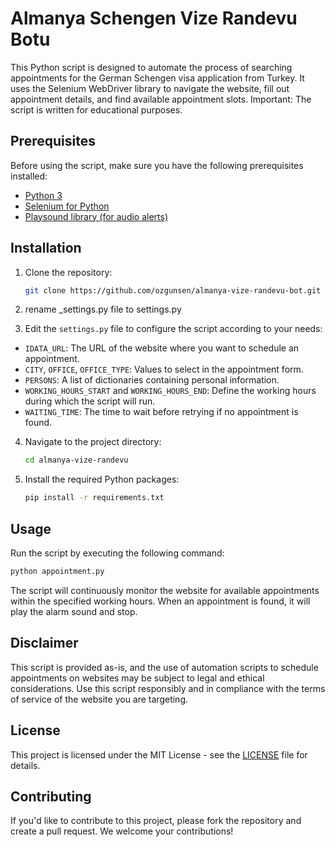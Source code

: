 # Almanya Schengen Vize Randevu Botu

This Python script is designed to automate the process of searching appointments for the German Schengen visa application from Turkey. It uses the Selenium WebDriver library to navigate the website, fill out appointment details, and find available appointment slots.
Important: The script is written for educational purposes.

## Prerequisites

Before using the script, make sure you have the following prerequisites installed:

- [Python 3](https://www.python.org/downloads/)
- [Selenium for Python](https://selenium-python.readthedocs.io/installation.html)
- [Playsound library (for audio alerts)](https://pypi.org/project/playsound/)

## Installation

1. Clone the repository:

   ```bash
   git clone https://github.com/ozgunsen/almanya-vize-randevu-bot.git
   ```

2. rename _settings.py file to settings.py

3. Edit the `settings.py` file to configure the script according to your needs:

- `IDATA_URL`: The URL of the website where you want to schedule an appointment.
- `CITY`, `OFFICE`, `OFFICE_TYPE`: Values to select in the appointment form.
- `PERSONS`: A list of dictionaries containing personal information.
- `WORKING_HOURS_START` and `WORKING_HOURS_END`: Define the working hours during which the script will run.
- `WAITING_TIME`: The time to wait before retrying if no appointment is found.

4. Navigate to the project directory:

   ```bash
   cd almanya-vize-randevu
   ```

5. Install the required Python packages:

   ```bash
   pip install -r requirements.txt
   ```

## Usage

Run the script by executing the following command:

```bash
python appointment.py
```

The script will continuously monitor the website for available appointments within the specified working hours. When an appointment is found, it will play the alarm sound and stop.

## Disclaimer

This script is provided as-is, and the use of automation scripts to schedule appointments on websites may be subject to legal and ethical considerations. Use this script responsibly and in compliance with the terms of service of the website you are targeting.

## License

This project is licensed under the MIT License - see the [LICENSE](LICENSE) file for details.

## Contributing

If you'd like to contribute to this project, please fork the repository and create a pull request. We welcome your contributions!